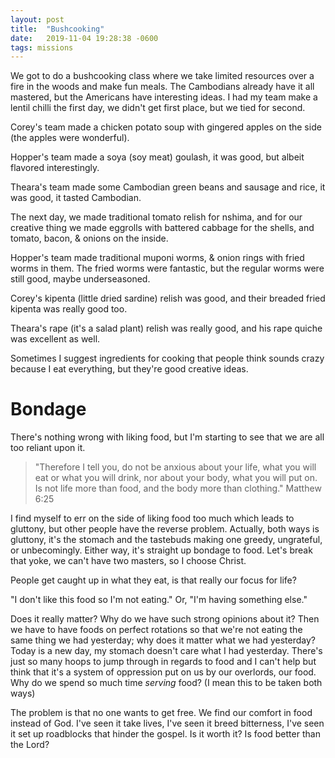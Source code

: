 ```yaml
---
layout: post
title:  "Bushcooking"
date:   2019-11-04 19:28:38 -0600
tags: missions
---
```

We got to do a bushcooking class where we take limited resources over a fire in the woods and make fun meals. The Cambodians already have it all mastered, but the Americans have interesting ideas. I had my team make a lentil chilli the first day, we didn't get first place, but we tied for second.

Corey's team made a chicken potato soup with gingered apples on the side (the apples were wonderful).

Hopper's team made a soya (soy meat) goulash, it was good, but albeit flavored interestingly.

Theara's team made some Cambodian green beans and sausage and rice, it was good, it tasted Cambodian.

The next day, we made traditional tomato relish for nshima, and for our creative thing we made eggrolls with battered cabbage for the shells, and tomato, bacon, & onions on the inside.

Hopper's team made traditional muponi worms, & onion rings with fried worms in them. The fried worms were fantastic, but the regular worms were still good, maybe underseasoned.

Corey's kipenta (little dried sardine) relish was good, and their breaded fried kipenta was really good too.

Theara's rape (it's a salad plant) relish was really good, and his rape quiche was excellent as well. 

Sometimes I suggest ingredients for cooking that people think sounds crazy because I eat everything, but they're good creative ideas.


Bondage
=====

There's nothing wrong with liking food, but I'm starting to see that we are all too reliant upon it.

> "Therefore I tell you, do not be anxious about your life, what you will eat or what you will drink, nor about your body, what you will put on. Is not life more than food, and the body more than clothing." Matthew 6:25

I find myself to err on the side of liking food too much which leads to gluttony, but other people have the reverse problem.
Actually, both ways is gluttony, it's the stomach and the tastebuds making one greedy, ungrateful, or unbecomingly. Either way, it's straight up bondage to food. Let's break that yoke, we can't have two masters, so I choose Christ.

People get caught up in what they eat, is that really our focus for life?

"I don't like this food so I'm not eating." Or, "I'm having something else."

Does it really matter? Why do we have such strong opinions about it? Then we have to have foods on perfect rotations so that we're not eating the same thing we had yesterday; why does it matter what we had yesterday? Today is a new day, my stomach doesn't care what I had yesterday. There's just so many hoops to jump through in regards to food and I can't help but think that it's a system of oppression put on us by our overlords, our food. Why do we spend so much time *serving* food? (I mean this to be taken both ways)

The problem is that no one wants to get free. We find our comfort in food instead of God. I've seen it take lives, I've seen it breed bitterness, I've seen it set up roadblocks that hinder the gospel. Is it worth it? Is food better than the Lord?
